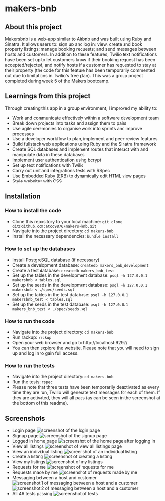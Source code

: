 # makers-bnb

## About this project
Makersbnb is a web-app similar to Airbnb and was built using Ruby and Sinatra. It allows users to: sign up and log in; view, create and book property listings; manage booking requests; and send messages between hosts and customers. In addition to these features, Twilio text notifications have been set up to let customers know if their booking request has been accepted/rejected, and notify hosts if a customer has requested to stay at their property (the code for this feature has been temporarily commented out due to limitations in Twilio's free plan). This was a group project completed during week 5 of the Makers bootcamp.

## Learnings from this project
Through creating this app in a group environment, I improved my ability to:
- Work and communicate effectively within a software development team
- Break down projects into tasks and assign them to pairs
- Use agile ceremonies to organise work into sprints and improve processes
- Use a developer workflow to plan, implement and peer-review features
- Build fullstack web applications using Ruby and the Sinatra framework
- Create SQL databases and implement routes that interact with and manipulate data in these databases
- Implement user authentication using bcrypt
- Set up text notifications with Twilio
- Carry out unit and integrations tests with RSpec
- Use Embedded Ruby (ERB) to dynamically edit HTML view pages
- Style websites with CSS

## Installation
### How to install the code
- Clone this repository to your local machine:
``git clone git@github.com:atcq9876/makers-bnb.git``
- Navigate into the project directory:
``cd makers-bnb``
- Install the necessary dependencies:
``bundle install``

### How to set up the databases
- Install PostgreSQL database (if necessary)
- Create a development database:
``createdb makers_bnb_development``
- Create a test database:
``createdb makers_bnb_test``
- Set up the tables in the development database:
``psql -h 127.0.0.1 makersbnb < tables.sql``
- Set up the seeds in the development database:
``psql -h 127.0.0.1 makersbnb < ./spec/seeds.sql``
- Set up the tables in the test database:
``psql -h 127.0.0.1 makersbnb_test < tables.sql``
- Set up the seeds in the test database:
``psql -h 127.0.0.1 makers_bnb_test < ./spec/seeds.sql``

### How to run the code
- Navigate into the project directory:
``cd makers-bnb``
- Run rackup:
``rackup``
- Open your web browser and go to http://localhost:9292/
- You can then explore the website. Please note that you will need to sign up and log in to gain full access.

### How to run the tests
- Navigate into the project directory:
``cd makers-bnb``
- Run the tests:
``rspec``
- Please note that three tests have been temporarily deactivated as every time they are run, Twilio will generate text messages for each of them. If they are activated, they will all pass (as can be seen in the screenshot at the bottom of this readme).

## Screenshots
- Login page
![screenshot of the login page](./screenshots/01-login-page.png)
- Signup page
![screenshot of the signup page](./screenshots/02-signup-page.png)
- Logged in home page
![screenshot of the home page after logging in](./screenshots/03-home-page-logged-in.png)
- View all listings
![screenshot of view all listings page](./screenshots/04-view-all-listings.png)
- View an individual listing
![screenshot of an individual listing](./screenshots/05-view-individual-listing.png)
- Create a listing
![screenshot of creating a listing](./screenshots/06-create-a-listing.png)
- View my listings
![screenshot of my listings](./screenshots/07-my-listings.png)
- Requests for me
![screenshot of requests for me](./screenshots/08-requests-for-me.png)
- Requests made by me
![screenshot of requests made by me](./screenshots/09-requests-made-by-me.png)
- Messaging between a host and customer
![screenshot 1 of messaging between a host and a customer](./screenshots/10a-chat-between-host-and-customer.png)
![screenshot 2 of messaging between a host and a customer](./screenshots/10b-chat-between-host-and-customer.png)
- All 46 tests passing
![screenshot of tests](./screenshots/tests.png)

